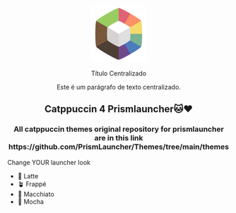 <p align="center">
  <img src="https://github.com/tiffylikecat/prismlauncherThemes/blob/main/catppuccin/prismlauncherLogo.png" alt="Logo do Prismlauncher">
</p>

<center>

Título Centralizado

Este é um parágrafo de texto centralizado.

</center>


<h2 align="center">
    Catppuccin 4 Prismlauncher🐱❤️
</h2>

<h3 align="center">
    All catppuccin themes original repository for prismlauncher are in this link https://github.com/PrismLauncher/Themes/tree/main/themes
</h3>

Change YOUR launcher look
- 🌻 Latte
- 🪴 Frappé
- 🌺 Macchiato
- 🌿 Mocha
